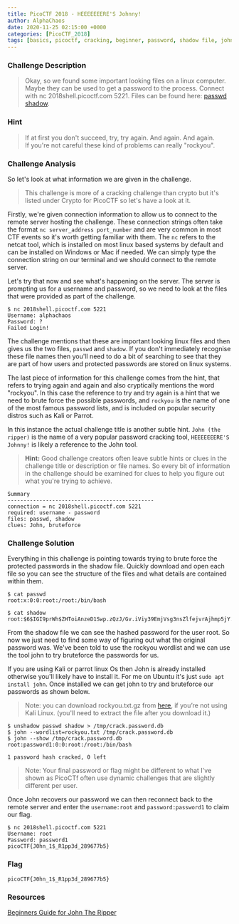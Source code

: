 ```yaml
---
title: PicoCTF 2018 - HEEEEEEERE'S Johnny!
author: AlphaChaos
date: 2020-11-25 02:15:00 +0000
categories: [PicoCTF_2018]
tags: [basics, picoctf, cracking, beginner, password, shadow file, john, tutorial]     # TAG names should always be lowercase
---
```


### Challenge Description

> Okay, so we found some important looking files on a linux computer. Maybe they can be used to get a password to the process. Connect with nc 2018shell.picoctf.com 5221. Files can be found here: [passwd](../../assets/challs/picoctf2018/passwd) [shadow](../../assets/challs/picoctf2018/shadow).

### Hint

> If at first you don't succeed, try, try again. And again. And again.  
> If you're not careful these kind of problems can really "rockyou".

### Challenge Analysis

So let's look at what information we are given in the challenge.  

> This challenge is more of a cracking challenge than crypto but it's listed under Crypto for PicoCTF so let's have a look at it.

Firstly, we're given connection information to allow us to connect to the remote server hosting the challenge. These connection strings often take the format `nc server_address port_number` and are very common in most CTF events so it's worth getting familiar with them. The `nc` refers to the netcat tool, which is installed on most linux based systems by default and can be installed on Windows or Mac if needed. We can simply type the connection string on our terminal and we should connect to the remote server.

Let's try that now and see what's happening on the server. The server is prompting us for a username and password, so we need to look at the files that were provided as part of the challenge.

```terminal
$ nc 2018shell.picoctf.com 5221
Username: alphachaos
Password: ?
Failed Login!
```

The challenge mentions that these are important looking linux files and then gives us the two files, `passwd` and `shadow`. If you don't immediately recognise these file names then you'll need to do a bit of searching to see that they are part of how users and protected passwords are stored on linux systems.

The last piece of information for this challenge comes from the hint, that refers to trying again and again and also cryptically mentions the word "rockyou". In this case the reference to try and try again is a hint that we need to brute force the possible passwords, and `rockyou` is the name of one of the most famous password lists, and is included on popular security distros such as Kali or Parrot.

In this instance the actual challenge title is another subtle hint. `John (the ripper)` is the name of a very popular password cracking tool, `HEEEEEEERE'S Johnny!` is likely a reference to the John tool.  

> **Hint:** Good challenge creators often leave subtle hints or clues in the challenge title or description or file names. So every bit of information in the challenge should be examined for clues to help you figure out what you're trying to achieve.

```commmon
Summary
----------------------------------------------
connection = nc 2018shell.picoctf.com 5221
required: username - password
files: passwd, shadow
clues: John, bruteforce
```

### Challenge Solution

Everything in this challenge is pointing towards trying to brute force the protected passwords in the shadow file. Quickly download and open each file so you can see the structure of the files and what details are contained within them.

```terminal
$ cat passwd
root:x:0:0:root:/root:/bin/bash

$ cat shadow
root:$6$IGI9prWh$ZHToiAnzeD1Swp.zQzJ/Gv.iViy39EmjVsg3nsZlfejvrAjhmp5jY.1N6aRbjFJVQX8hHmTh7Oly3NzogaH8c1:17770:0:99999:7:::

```

From the shadow file we can see the hashed password for the user root. So now we just need to find some way of figuring out what the original password was. We've been told to use the rockyou wordlist and we can use the tool john to try bruteforce the passwords for us.

If you are using Kali or parrot linux Os then John is already installed otherwise you'll likely have to install it. For me on Ubuntu it's just `sudo apt  install john`. Once installed we can get john to try and bruteforce our passwords as shown below.

> Note: you can download rockyou.txt.gz from [here](https://downloads.skullsecurity.org/passwords/rockyou.txt.bz2), if you’re not using Kali Linux. (you'll need to extract the file after you download it.)

```terminal
$ unshadow passwd shadow > /tmp/crack.password.db
$ john --wordlist=rockyou.txt /tmp/crack.password.db
$ john --show /tmp/crack.password.db
root:password1:0:0:root:/root:/bin/bash

1 password hash cracked, 0 left
```

> Note:  Your final password or flag might be different to what I've shown as PicoCTf often use dynamic challenges that are slightly different per user.

Once John recovers our password we can then reconnect back to the remote server and enter the `username:root` and `password:password1` to claim our flag.

```terminal
$ nc 2018shell.picoctf.com 5221
Username: root
Password: password1
picoCTF{J0hn_1$_R1pp3d_289677b5}

```

### Flag

`picoCTF{J0hn_1$_R1pp3d_289677b5}`

### Resources

[Beginners Guide for John The Ripper](https://www.hackingarticles.in/beginner-guide-john-the-ripper-part-1/)
